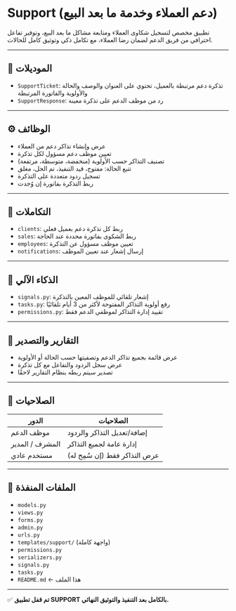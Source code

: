 # Support (دعم العملاء وخدمة ما بعد البيع)

تطبيق مخصص لتسجيل شكاوى العملاء ومتابعة مشاكل ما بعد البيع، وتوفير تفاعل احترافي من فريق الدعم لضمان رضا العملاء، مع تكامل ذكي وتوثيق كامل للحالات.

---

## 🧩 الموديلات

- `SupportTicket`: تذكرة دعم مرتبطة بالعميل، تحتوي على العنوان والوصف والحالة والأولوية والفاتورة المرتبطة
- `SupportResponse`: رد من موظف الدعم على تذكرة معينة

---

## ⚙️ الوظائف

- عرض وإنشاء تذاكر دعم من العملاء
- تعيين موظف دعم مسؤول لكل تذكرة
- تصنيف التذاكر حسب الأولوية (منخفضة، متوسطة، مرتفعة)
- تتبع الحالة: مفتوح، قيد التنفيذ، تم الحل، مغلق
- تسجيل ردود متعددة على التذكرة
- ربط التذكرة بفاتورة إن وُجدت

---

## 🔄 التكاملات

- `clients`: ربط كل تذكرة دعم بعميل فعلي
- `sales`: ربط الشكوى بفاتورة محددة عند الحاجة
- `employees`: تعيين موظف مسؤول عن التذكرة
- `notifications`: إرسال إشعار عند تعيين الموظف

---

## 🧠 الذكاء الآلي

- `signals.py`: إشعار تلقائي للموظف المعين بالتذكرة
- `tasks.py`: رفع أولوية التذاكر المفتوحة لأكثر من 3 أيام تلقائيًا
- `permissions.py`: تقييد إدارة التذاكر لموظفي الدعم فقط

---

## 🧾 التقارير والتصدير

- عرض قائمة بجميع تذاكر الدعم وتصفيتها حسب الحالة أو الأولوية
- عرض سجل الردود والتفاعل مع كل تذكرة
- تصدير سيتم ربطه بنظام التقارير لاحقًا

---

## 🔐 الصلاحيات

| الدور          | الصلاحيات                                   |
|----------------|----------------------------------------------|
| موظف الدعم      | إضافة/تعديل التذاكر والردود                 |
| المشرف / المدير | إدارة عامة لجميع التذاكر                   |
| مستخدم عادي     | عرض التذاكر فقط (إن سُمِح له)              |

---

## 📂 الملفات المنفذة

- `models.py`
- `views.py`
- `forms.py`
- `admin.py`
- `urls.py`
- `templates/support/` (واجهة كاملة)
- `permissions.py`
- `serializers.py`
- `signals.py`
- `tasks.py`
- `README.md` ← هذا الملف

---

✅ **تم قفل تطبيق SUPPORT بالكامل بعد التنفيذ والتوثيق النهائي.**
